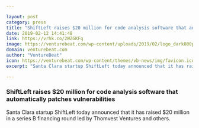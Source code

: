 ```yaml
---

layout: post
category: press
title: "ShiftLeft raises $20 million for code analysis software that automatically patches vulnerabilities"
date: 2019-02-12 14:41:48
link: https://vrhk.co/2WZGKFq
image: https://venturebeat.com/wp-content/uploads/2019/02/logo_dark800px.jpg?w=1200&strip=all
domain: venturebeat.com
author: "VentureBeat"
icon: https://venturebeat.com/wp-content/themes/vb-news/img/favicon.ico
excerpt: "Santa Clara startup ShiftLeft today announced that it has raised $20 million in a series B financing round led by Thomvest Ventures and others."

---
```


### ShiftLeft raises $20 million for code analysis software that automatically patches vulnerabilities

Santa Clara startup ShiftLeft today announced that it has raised $20 million in a series B financing round led by Thomvest Ventures and others.
